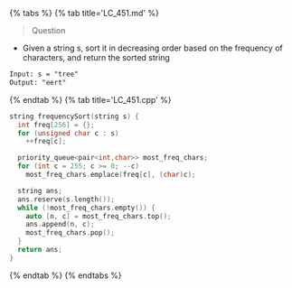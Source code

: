{% tabs %}
{% tab title='LC_451.md' %}

> Question

* Given a string s, sort it in decreasing order based on the frequency of characters, and return the sorted string

```txt
Input: s = "tree"
Output: "eert"
```

{% endtab %}
{% tab title='LC_451.cpp' %}

```cpp
string frequencySort(string s) {
  int freq[256] = {};
  for (unsigned char c : s)
    ++freq[c];

  priority_queue<pair<int,char>> most_freq_chars;
  for (int c = 255; c >= 0; --c)
    most_freq_chars.emplace(freq[c], (char)c);

  string ans;
  ans.reserve(s.length());
  while (!most_freq_chars.empty()) {
    auto [n, c] = most_freq_chars.top();
    ans.append(n, c);
    most_freq_chars.pop();
  }
  return ans;
}
```

{% endtab %}
{% endtabs %}
